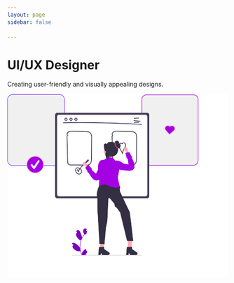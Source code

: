 ```yaml
---
layout: page
sidebar: false

---
```


<div class="p-12 h-screen">
    <div class="flex flex-col md:flex-row gap-3">
        <div class="flex h-screen w-1/2 justify-center items-center">
            <div class="flex flex-col items-center">
                <h1 class="text-4xl font-bold mb-4">UI/UX Designer</h1>
                <p class="text-lg text-gray-700 mb-8">Creating user-friendly and visually appealing designs.</p>
                <div class="flex flex-row gap-8">
                    <VPButton theme="brand" text="View Portfolio"/>
                    <VPButton theme="alt" text="View Projects"/>
                </div>
            </div>
        </div>
        <div class="flex h-screen w-1/2 justify-center items-center">
            <img src="/ui_ux_designer.png" alt="UI UX Designer">
        </div>
    </div>
</div>

<script setup lang="ts">
    import { VPButton } from 'vitepress/theme'
</script>